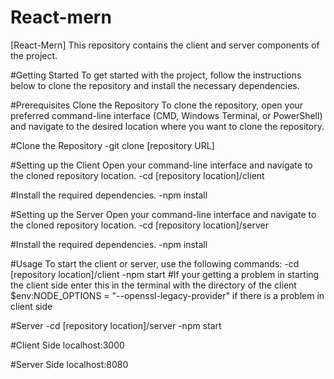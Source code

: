 # React-mern
[React-Mern] This repository contains the client and server components of the project.

#Getting Started
To get started with the project, follow the instructions below to clone the repository and install the necessary dependencies.

#Prerequisites
Clone the Repository
To clone the repository, open your preferred command-line interface (CMD, Windows Terminal, or PowerShell) and navigate to the desired location where you want to clone the repository.

#Clone the Repository
-git clone [repository URL]


#Setting up the Client
Open your command-line interface and navigate to the cloned repository location.
-cd [repository location]/client

#Install the required dependencies.
-npm install

#Setting up the Server
Open your command-line interface and navigate to the cloned repository location.
-cd [repository location]/server

#Install the required dependencies.
-npm install


#Usage
To start the client or server, use the following commands:
-cd [repository location]/client
-npm start
#If your getting a problem in starting the client side enter  this in the terminal with the directory of the client
$env:NODE_OPTIONS = "--openssl-legacy-provider"
if there is a problem in client side

#Server
-cd [repository location]/server
-npm start



#Client Side
localhost:3000

#Server Side
localhost:8080






